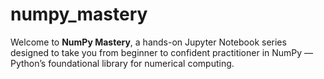 # numpy_mastery
Welcome to **NumPy Mastery**, a hands-on Jupyter Notebook series designed to take you from beginner to confident practitioner in NumPy — Python’s foundational library for numerical computing.
